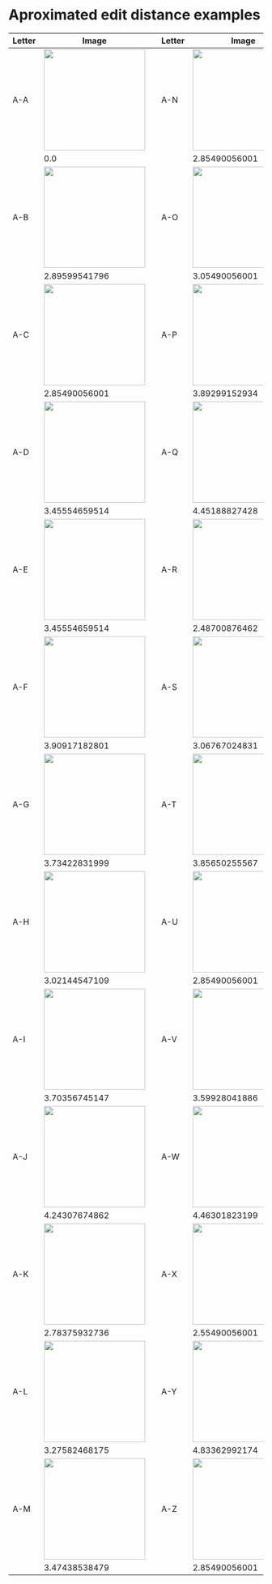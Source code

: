 # Aproximated edit distance examples

| Letter  | Image | | Letter  | Image |
| ------------- | ------------- | ------------- | ------------- | ------------- |
| A-A  | <img src="https://github.com/priba/aproximated_ged/blob/master/data/Results/AED/A-A.png" width="200"> | | A-N  | <img src="https://github.com/priba/aproximated_ged/blob/master/data/Results/AED/A-N.png" width="200"> |
|      | 0.0 | |      | 2.85490056001 |
| A-B  | <img src="https://github.com/priba/aproximated_ged/blob/master/data/Results/AED/A-B.png" width="200"> | | A-O  | <img src="https://github.com/priba/aproximated_ged/blob/master/data/Results/AED/A-O.png" width="200"> |
|      | 2.89599541796 | |      | 3.05490056001 |
| A-C  | <img src="https://github.com/priba/aproximated_ged/blob/master/data/Results/AED/A-C.png" width="200"> | | A-P  | <img src="https://github.com/priba/aproximated_ged/blob/master/data/Results/AED/A-P.png" width="200"> |
|      | 2.85490056001 | |      | 3.89299152934 |
| A-D  | <img src="https://github.com/priba/aproximated_ged/blob/master/data/Results/AED/A-D.png" width="200"> | | A-Q  | <img src="https://github.com/priba/aproximated_ged/blob/master/data/Results/AED/A-Q.png" width="200"> |
|      | 3.45554659514 | |      | 4.45188827428 |
| A-E  | <img src="https://github.com/priba/aproximated_ged/blob/master/data/Results/AED/A-E.png" width="200"> | | A-R  | <img src="https://github.com/priba/aproximated_ged/blob/master/data/Results/AED/A-R.png" width="200"> |
|      | 3.45554659514 | |      | 2.48700876462 |
| A-F  | <img src="https://github.com/priba/aproximated_ged/blob/master/data/Results/AED/A-F.png" width="200"> | | A-S  | <img src="https://github.com/priba/aproximated_ged/blob/master/data/Results/AED/A-S.png" width="200"> |
|      | 3.90917182801 | |      | 3.06767024831 |
| A-G  | <img src="https://github.com/priba/aproximated_ged/blob/master/data/Results/AED/A-G.png" width="200"> | | A-T  | <img src="https://github.com/priba/aproximated_ged/blob/master/data/Results/AED/A-T.png" width="200"> |
|      | 3.73422831999 | |      | 3.85650255567 |
| A-H  | <img src="https://github.com/priba/aproximated_ged/blob/master/data/Results/AED/A-H.png" width="200"> | | A-U  | <img src="https://github.com/priba/aproximated_ged/blob/master/data/Results/AED/A-U.png" width="200"> |
|      | 3.02144547109 | |      | 2.85490056001 |
| A-I  | <img src="https://github.com/priba/aproximated_ged/blob/master/data/Results/AED/A-I.png" width="200"> | | A-V  | <img src="https://github.com/priba/aproximated_ged/blob/master/data/Results/AED/A-V.png" width="200"> |
|      | 3.70356745147 | |      | 3.59928041886 |
| A-J  | <img src="https://github.com/priba/aproximated_ged/blob/master/data/Results/AED/A-J.png" width="200"> | | A-W  | <img src="https://github.com/priba/aproximated_ged/blob/master/data/Results/AED/A-W.png" width="200"> |
|      | 4.24307674862 | |      | 4.46301823199 |
| A-K  | <img src="https://github.com/priba/aproximated_ged/blob/master/data/Results/AED/A-K.png" width="200"> | | A-X  | <img src="https://github.com/priba/aproximated_ged/blob/master/data/Results/AED/A-X.png" width="200"> |
|      | 2.78375932736 | |      | 2.55490056001 |
| A-L  | <img src="https://github.com/priba/aproximated_ged/blob/master/data/Results/AED/A-L.png" width="200"> | | A-Y  | <img src="https://github.com/priba/aproximated_ged/blob/master/data/Results/AED/A-Y.png" width="200"> |
|      | 3.27582468175 | |      | 4.83362992174 |
| A-M  | <img src="https://github.com/priba/aproximated_ged/blob/master/data/Results/AED/A-M.png" width="200"> | | A-Z  | <img src="https://github.com/priba/aproximated_ged/blob/master/data/Results/AED/A-Z.png" width="200"> |
|      | 3.47438538479 | |      | 2.85490056001 |
